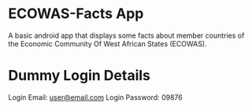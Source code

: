 # ECOWAS-Facts App
A basic android app that displays some facts about member countries of the Economic Community Of West African States (ECOWAS).

# Dummy Login Details
Login Email: user@email.com
Login Password: 09876
